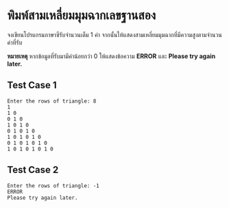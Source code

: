 # พิมพ์สามเหลี่ยมมุมฉากเลขฐานสอง 

จงเขียนโปรแกรมภาษาซีรับจำนวนเต็ม 1 ค่า จากนั้นให้แสดงสามเหลี่ยมมุมฉากที่มีความสูงตามจำนวนค่าที่รับ 

**หมายเหตุ** หากข้อมูลที่รับมามีค่าน้อยกว่า 0 ให้แสดงข้อความ **ERROR** และ **Please try again later.**

## Test Case 1

    Enter the rows of triangle: 8 
    1 
    1 0 
    0 1 0 
    1 0 1 0 
    0 1 0 1 0 
    1 0 1 0 1 0 
    0 1 0 1 0 1 0 
    1 0 1 0 1 0 1 0 

## Test Case 2

    Enter the rows of triangle: -1 
    ERROR 
    Please try again later. 
 